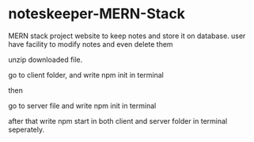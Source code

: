 # noteskeeper-MERN-Stack
MERN stack project website to keep notes and store it on database. user have facility to modify notes and even delete them


unzip downloaded file.

go to client folder, and write npm init in terminal

then

go to server file and write npm init in terminal

after that write npm start in both client and server folder in terminal seperately.
